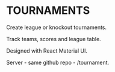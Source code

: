 # TOURNAMENTS

Create league or knockout tournaments. 

Track teams, scores and league table.

Designed with React Material UI.

Server - same github repo - /tournament.

